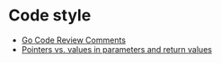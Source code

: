 # Code style

* [Go Code Review Comments](https://github.com/golang/go/wiki/CodeReviewComments)
* [Pointers vs. values in parameters and return values](https://stackoverflow.com/questions/23542989/pointers-vs-values-in-parameters-and-return-values)
